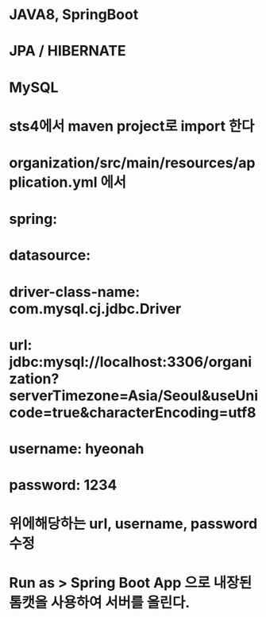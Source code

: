 # JAVA8, SpringBoot
# JPA / HIBERNATE
# MySQL

# sts4에서 maven project로 import 한다

# organization/src/main/resources/application.yml 에서
# spring:
#   datasource:
#    driver-class-name: com.mysql.cj.jdbc.Driver
#    url: jdbc:mysql://localhost:3306/organization?serverTimezone=Asia/Seoul&useUnicode=true&characterEncoding=utf8
#    username: hyeonah
#    password: 1234
# 위에해당하는 url, username, password 수정

# Run as > Spring Boot App 으로 내장된 톰캣을 사용하여 서버를 올린다.
